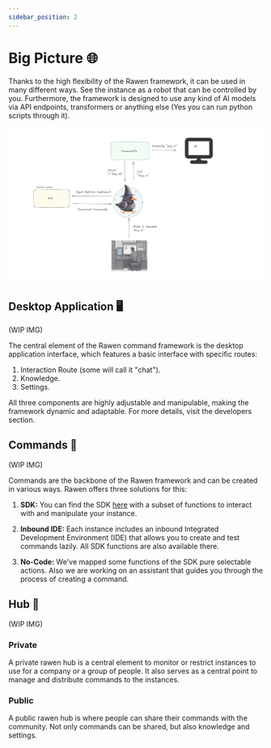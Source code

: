 ```yaml
---
sidebar_position: 2
---
```


# Big Picture 🌐

Thanks to the high flexibility of the Rawen framework, it can be used in many different ways. See the instance as a robot that can be controlled by you.
Furthermore, the framework is designed to use any kind of AI models via API endpoints, transformers or anything else (Yes you can run python scripts through it).



![big-picture](./big-picture.png)

## Desktop Application 🖥️
(WIP IMG)

The central element of the Rawen command framework is the desktop application interface, which features a basic interface with specific routes:

1. Interaction Route (some will call it "chat").
2. Knowledge.
3. Settings.

All three components are highly adjustable and manipulable, making the framework dynamic and adaptable. For more details, visit the developers section.


## Commands 📜
(WIP IMG)

Commands are the backbone of the Rawen framework and can be created in various ways. Rawen offers three solutions for this:

1. **SDK:** You can find the SDK [here](https://github.com/NexTechFusion/Rawen-command-maker) with a subset of functions to interact with and manipulate your instance.

2. **Inbound IDE:** Each instance includes an inbound Integrated Development Environment (IDE) that allows you to create and test commands lazily. All SDK functions are also available there.

3. **No-Code:** We've mapped some functions of the SDK pure selectable actions.
Also we are working on an assistant that guides you through the process of creating a command.

## Hub 🏢
(WIP IMG)

### Private
A private rawen hub is a central element to monitor or restrict instances to use for a company or a group of people. It also serves as a central point to manage and distribute commands to the instances.

### Public
A public rawen hub is where people can share their commands with the community. 
Not only commands can be shared, but also knowledge and settings.